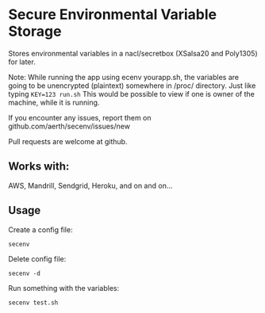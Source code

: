 # Secure Environmental Variable Storage

Stores environmental variables in a nacl/secretbox (XSalsa20 and Poly1305) for later.

Note: While running the app using ecenv yourapp.sh, the variables are going to be unencrypted (plaintext) somewhere in /proc/ directory. Just like typing `KEY=123 run.sh` This would be possible to view if one is owner of the machine, while it is running. 

If you encounter any issues, report them on github.com/aerth/secenv/issues/new

Pull requests are welcome at github.

## Works with:

AWS, Mandrill, Sendgrid, Heroku, and on and on...

## Usage

Create a config file:
```
secenv
```
Delete config file:

```
secenv -d
```
Run something with the variables:

```
secenv test.sh
```
